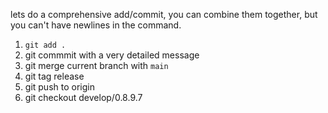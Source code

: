 lets do a comprehensive add/commit, you can combine them together, but you can't have newlines in the command. 

1. `git add .`
2. git commmit with a very detailed message
3. git merge current branch with `main`
4. git tag release
5. git push to origin
6. git checkout develop/0.8.9.7